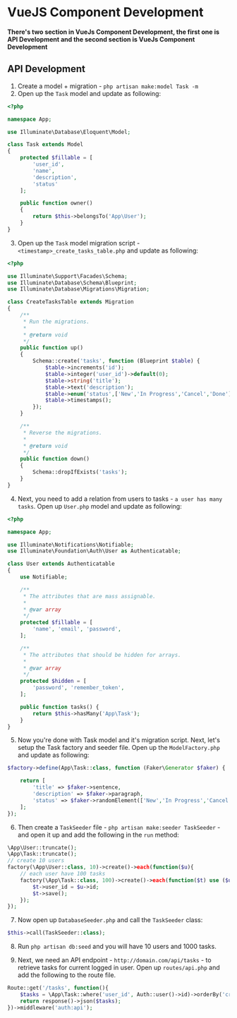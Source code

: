 # VueJS Component Development

**There's two section in VueJs Component Development, the first one is API Development and the second section is VueJs Component Development**

## API Development

1. Create a model + migration - `php artisan make:model Task -m`
2. Open up the `Task` model and update as following:

```php
<?php

namespace App;

use Illuminate\Database\Eloquent\Model;

class Task extends Model
{
    protected $fillable = [
    	'user_id',
    	'name',
    	'description',
    	'status'
    ];

    public function owner()
    {
    	return $this->belongsTo('App\User');
    }
}
```

3. Open up the `Task` model migration script - `<timestamp>_create_tasks_table.php` and update as following:

```php
<?php

use Illuminate\Support\Facades\Schema;
use Illuminate\Database\Schema\Blueprint;
use Illuminate\Database\Migrations\Migration;

class CreateTasksTable extends Migration
{
    /**
     * Run the migrations.
     *
     * @return void
     */
    public function up()
    {
        Schema::create('tasks', function (Blueprint $table) {
            $table->increments('id');
            $table->integer('user_id')->default(0);
            $table->string('title');
            $table->text('description');
            $table->enum('status',['New','In Progress','Cancel','Done']);
            $table->timestamps();
        });
    }

    /**
     * Reverse the migrations.
     *
     * @return void
     */
    public function down()
    {
        Schema::dropIfExists('tasks');
    }
}
```

4. Next, you need to add a relation from users to tasks - `a user has many tasks`.  Open up `User.php` model and update as following:

```php
<?php

namespace App;

use Illuminate\Notifications\Notifiable;
use Illuminate\Foundation\Auth\User as Authenticatable;

class User extends Authenticatable
{
    use Notifiable;

    /**
     * The attributes that are mass assignable.
     *
     * @var array
     */
    protected $fillable = [
        'name', 'email', 'password',
    ];

    /**
     * The attributes that should be hidden for arrays.
     *
     * @var array
     */
    protected $hidden = [
        'password', 'remember_token',
    ];

    public function tasks() {
        return $this->hasMany('App\Task');
    }
}
```

5. Now you're done with Task model and it's migration script. Next, let's setup the Task factory and seeder file. Open up the `ModelFactory.php` and update as following:

```php
$factory->define(App\Task::class, function (Faker\Generator $faker) {

    return [
        'title' => $faker->sentence,
        'description' => $faker->paragraph,
        'status' => $faker->randomElement(['New','In Progress','Cancel','Done'])
    ];
});
```

6. Then create a `TaskSeeder` file - `php artisan make:seeder TaskSeeder` - and open it up and add the following in the `run` method:

```php
\App\User::truncate();
\App\Task::truncate();
// create 10 users
factory(\App\User::class, 10)->create()->each(function($u){
	// each user have 100 tasks
	factory(\App\Task::class, 100)->create()->each(function($t) use ($u) {
		$t->user_id = $u->id;
		$t->save();
	});
});
```

7. Now open up `DatabaseSeeder.php` and call the `TaskSeeder` class:

```php
$this->call(TaskSeeder::class);
```

8. Run `php artisan db:seed` and you will have 10 users and 1000 tasks.

9. Next, we need an API endpoint - `http://domain.com/api/tasks` - to retrieve tasks for current logged in user. Open up `routes/api.php` and add the following to the route file.

```php
Route::get('/tasks', function(){
	$tasks = \App\Task::where('user_id', Auth::user()->id)->orderBy('created_at','asc')->get();
	return response()->json($tasks);
})->middleware('auth:api');
```